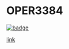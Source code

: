 # OPER3384


[![badge](https://img.shields.io/static/v1?label=OPER%203384%20%20%E2%80%A2%20%20Predictive%20Analytics&message=Project%20Team%2010&style=plastic&color=red)](https://mybinder.org/v2/gh/tavlarios/OPER3384/HEAD?filepath=IMDB%20Project.ipynb)


<a href="http://example.com/" target="_blank">link</a>
